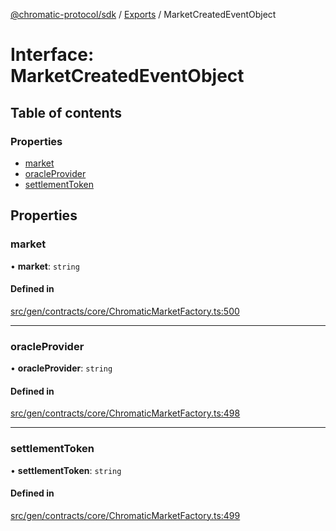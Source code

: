 [@chromatic-protocol/sdk](../README.md) / [Exports](../modules.md) / MarketCreatedEventObject

# Interface: MarketCreatedEventObject

## Table of contents

### Properties

- [market](MarketCreatedEventObject.md#market)
- [oracleProvider](MarketCreatedEventObject.md#oracleprovider)
- [settlementToken](MarketCreatedEventObject.md#settlementtoken)

## Properties

### market

• **market**: `string`

#### Defined in

[src/gen/contracts/core/ChromaticMarketFactory.ts:500](https://github.com/chromatic-protocol/sdk/blob/9f6a4e3/src/gen/contracts/core/ChromaticMarketFactory.ts#L500)

___

### oracleProvider

• **oracleProvider**: `string`

#### Defined in

[src/gen/contracts/core/ChromaticMarketFactory.ts:498](https://github.com/chromatic-protocol/sdk/blob/9f6a4e3/src/gen/contracts/core/ChromaticMarketFactory.ts#L498)

___

### settlementToken

• **settlementToken**: `string`

#### Defined in

[src/gen/contracts/core/ChromaticMarketFactory.ts:499](https://github.com/chromatic-protocol/sdk/blob/9f6a4e3/src/gen/contracts/core/ChromaticMarketFactory.ts#L499)
